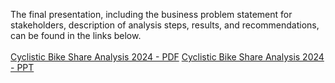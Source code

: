 The final presentation, including the business problem statement for stakeholders, description of analysis steps, results, and recommendations, can be found in the links below.<br><br>
[Cyclistic Bike Share Analysis 2024 - PDF](https://github.com/user-attachments/files/15959171/Cyclistic_Bike_Share_Analysis_2024.pdf)
[Cyclistic Bike Share Analysis 2024 - PPT](https://docs.google.com/presentation/d/1pSOKLT_ZdeSTUD0p_XajdcmMq4v7j_Yc/edit?usp=sharing&ouid=114392739556386623080&rtpof=true&sd=true)
